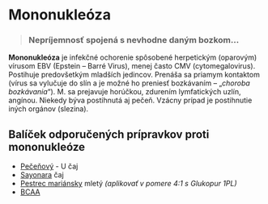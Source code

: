 Mononukleóza
============


> ### Nepríjemnosť spojená s nevhodne daným bozkom…
> 
> 

**Mononukleóza** je infekčné ochorenie spôsobené herpetickým (oparovým) vírusom
EBV (Epstein – Barré Virus), menej často CMV (cytomegalovirus). Postihuje
predovšetkým mladších jedincov. Prenáša sa priamym kontaktom (vírus sa vylučuje
do slín a je možné ho preniesť bozkávaním – „*choroba bozkávania*“).   M. sa
prejavuje horúčkou, zdurením lymfatických uzlín, angínou. Niekedy býva
postihnutá aj pečeň. Vzácny prípad je postihnutie iných orgánov (slezina).

Balíček odporučených prípravkov proti mononukleóze
--------------------------------------------------

* [Pečeňový](../caje/pecenovy-u-caj) - U čaj
* [Sayonara](../caje/sayonara) čaj
* [Pestrec mariánsky](../caje/pestrec) mletý *(aplikovať v pomere 4:1 s Glukopur 1PL)*
* [BCAA](../procvi/bcaa-l-carnitin)
